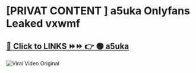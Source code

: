 
 # [PRIVAT CONTENT ] a5uka Onlyfans Leaked vxwmf

## <h2><a href="https://clipsfans.com/a5uka&ref=git">🔗 Click to LINKS ⏩⏩ 👉 🟢 a5uka </a></h2>

<a href="https://clipsfans.com/a5uka&ref=git" rel="nofollow" data-target="animated-image.originalLink"><img src="https://i.ibb.co.com/xMMVF88/686577567.gif" alt="Viral Video Original" style="max-width: 100%; display: inline-block;" data-target="animated-image.originalImage"></a>

